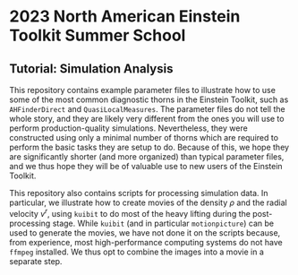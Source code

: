 # 2023 North American Einstein Toolkit Summer School
## Tutorial: Simulation Analysis

This repository contains example parameter files to illustrate how to use some
of the most common diagnostic thorns in the Einstein Toolkit, such as
`AHFinderDirect` and `QuasiLocalMeasures`. The parameter files do not tell the
whole story, and they are likely very different from the ones you will use to
perform production-quality simulations. Nevertheless, they were constructed
using only a minimal number of thorns which are required to perform the basic
tasks they are setup to do. Because of this, we hope they are significantly
shorter (and more organized) than typical parameter files, and we thus hope they
will be of valuable use to new users of the Einstein Toolkit.

This repository also contains scripts for processing simulation data. In
particular, we illustrate how to create movies of the density $\rho$ and the
radial velocity $v^{r}$, using `kuibit` to do most of the heavy lifting during
the post-processing stage. While `kuibit` (and in particular `motionpicture`)
can be used to generate the movies, we have not done it on the scripts because,
from experience, most high-performance computing systems do not have `ffmpeg`
installed. We thus opt to combine the images into a movie in a separate step.
